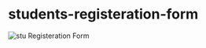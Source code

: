 # students-registeration-form
![stu Registeration Form](https://github.com/user-attachments/assets/917345e0-30d4-4d23-a432-418ba98deecf)
